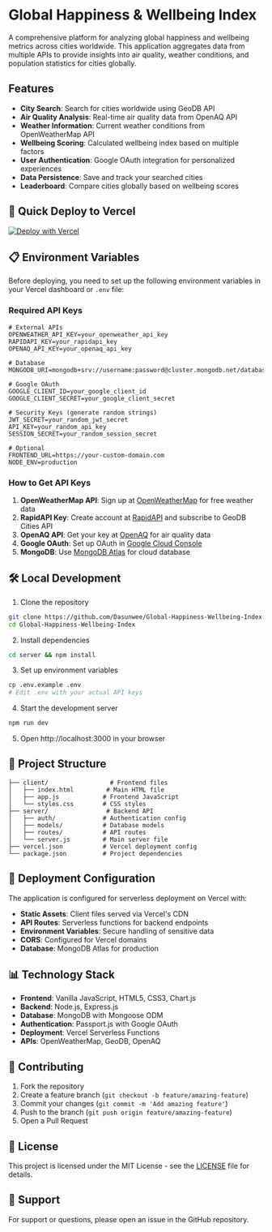 # Global Happiness & Wellbeing Index

A comprehensive platform for analyzing global happiness and wellbeing metrics across cities worldwide. This application aggregates data from multiple APIs to provide insights into air quality, weather conditions, and population statistics for cities globally.

## Features

- **City Search**: Search for cities worldwide using GeoDB API
- **Air Quality Analysis**: Real-time air quality data from OpenAQ API
- **Weather Information**: Current weather conditions from OpenWeatherMap API
- **Wellbeing Scoring**: Calculated wellbeing index based on multiple factors
- **User Authentication**: Google OAuth integration for personalized experiences
- **Data Persistence**: Save and track your searched cities
- **Leaderboard**: Compare cities globally based on wellbeing scores

## 🚀 Quick Deploy to Vercel

[![Deploy with Vercel](https://vercel.com/button)](https://vercel.com/new/clone?repository-url=https://github.com/Dasunwee/Global-Happiness-Wellbeing-Index)

## 📋 Environment Variables

Before deploying, you need to set up the following environment variables in your Vercel dashboard or `.env` file:

### Required API Keys
```env
# External APIs
OPENWEATHER_API_KEY=your_openweather_api_key
RAPIDAPI_KEY=your_rapidapi_key
OPENAQ_API_KEY=your_openaq_api_key

# Database
MONGODB_URI=mongodb+srv://username:password@cluster.mongodb.net/database_name

# Google OAuth
GOOGLE_CLIENT_ID=your_google_client_id
GOOGLE_CLIENT_SECRET=your_google_client_secret

# Security Keys (generate random strings)
JWT_SECRET=your_random_jwt_secret
API_KEY=your_random_api_key
SESSION_SECRET=your_random_session_secret

# Optional
FRONTEND_URL=https://your-custom-domain.com
NODE_ENV=production
```

### How to Get API Keys

1. **OpenWeatherMap API**: Sign up at [OpenWeatherMap](https://openweathermap.org/api) for free weather data
2. **RapidAPI Key**: Create account at [RapidAPI](https://rapidapi.com/) and subscribe to GeoDB Cities API
3. **OpenAQ API**: Get your key at [OpenAQ](https://openaq.org/) for air quality data
4. **Google OAuth**: Set up OAuth in [Google Cloud Console](https://console.cloud.google.com/)
5. **MongoDB**: Use [MongoDB Atlas](https://www.mongodb.com/atlas) for cloud database

## 🛠️ Local Development

1. Clone the repository
```bash
git clone https://github.com/Dasunwee/Global-Happiness-Wellbeing-Index.git
cd Global-Happiness-Wellbeing-Index
```

2. Install dependencies
```bash
cd server && npm install
```

3. Set up environment variables
```bash
cp .env.example .env
# Edit .env with your actual API keys
```

4. Start the development server
```bash
npm run dev
```

5. Open http://localhost:3000 in your browser

## 📁 Project Structure

```
├── client/                 # Frontend files
│   ├── index.html         # Main HTML file
│   ├── app.js            # Frontend JavaScript
│   └── styles.css        # CSS styles
├── server/                # Backend API
│   ├── auth/             # Authentication config
│   ├── models/           # Database models
│   ├── routes/           # API routes
│   └── server.js         # Main server file
├── vercel.json           # Vercel deployment config
└── package.json          # Project dependencies
```

## 🔧 Deployment Configuration

The application is configured for serverless deployment on Vercel with:

- **Static Assets**: Client files served via Vercel's CDN
- **API Routes**: Serverless functions for backend endpoints
- **Environment Variables**: Secure handling of sensitive data
- **CORS**: Configured for Vercel domains
- **Database**: MongoDB Atlas for production

## 📊 Technology Stack

- **Frontend**: Vanilla JavaScript, HTML5, CSS3, Chart.js
- **Backend**: Node.js, Express.js
- **Database**: MongoDB with Mongoose ODM
- **Authentication**: Passport.js with Google OAuth
- **Deployment**: Vercel Serverless Functions
- **APIs**: OpenWeatherMap, GeoDB, OpenAQ

## 🌟 Contributing

1. Fork the repository
2. Create a feature branch (`git checkout -b feature/amazing-feature`)
3. Commit your changes (`git commit -m 'Add amazing feature'`)
4. Push to the branch (`git push origin feature/amazing-feature`)
5. Open a Pull Request

## 📄 License

This project is licensed under the MIT License - see the [LICENSE](LICENSE) file for details.

## 🤝 Support

For support or questions, please open an issue in the GitHub repository.